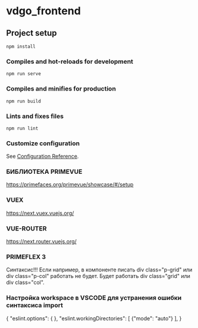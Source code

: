 # vdgo_frontend

## Project setup
```
npm install
```

### Compiles and hot-reloads for development
```
npm run serve
```

### Compiles and minifies for production
```
npm run build
```

### Lints and fixes files
```
npm run lint
```

### Customize configuration
See [Configuration Reference](https://cli.vuejs.org/config/).

### БИБЛИОТЕКА PRIMEVUE 

https://primefaces.org/primevue/showcase/#/setup 

### VUEX 

https://next.vuex.vuejs.org/ 

### VUE-ROUTER 

https://next.router.vuejs.org/ 

### PRIMEFLEX 3
Синтаксис!!! Если например, в компоненте писать div class="p-grid" или div class="p-col" работать не будет. Будет работать div class="grid" или div class="col". 

### Настройка workspace в VSCODE для устранения ошибки синтаксиса import 
{
    "eslint.options": {
    },
    "eslint.workingDirectories": [
        {"mode": "auto"}
    ],
}